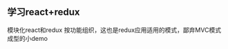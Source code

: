 学习react+redux
-------------------------------------------
模块化react和redux  按功能组织，这也是redux应用适用的模式，鄙弃MVC模式<br />
成型的小demo





